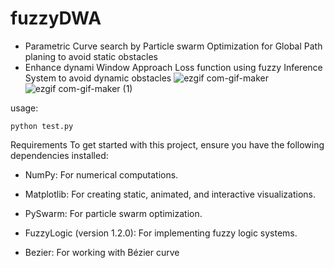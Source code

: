 # fuzzyDWA
- Parametric Curve search by Particle swarm Optimization for Global Path planing to avoid static obstacles
- Enhance dynami Window Approach Loss function using fuzzy Inference System to avoid dynamic obstacles
![ezgif com-gif-maker](https://github.com/user-attachments/assets/adf1a718-b754-4b84-aea3-b1dc94ceedf2)
![ezgif com-gif-maker (1)](https://github.com/user-attachments/assets/2ee286a6-46cd-4b29-bc79-7743074d8dcb)

usage:

`python test.py`

Requirements
To get started with this project, ensure you have the following dependencies installed:

* NumPy: For numerical computations.

* Matplotlib: For creating static, animated, and interactive visualizations.

* PySwarm: For particle swarm optimization.

* FuzzyLogic (version 1.2.0): For implementing fuzzy logic systems.

* Bezier: For working with Bézier curve
